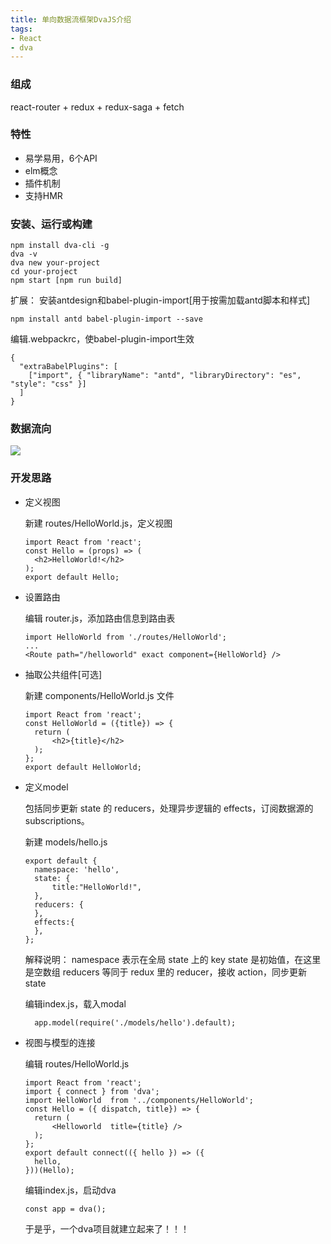 ```yaml
---
title: 单向数据流框架DvaJS介绍
tags: 
- React
- dva
---
```

### 组成
react-router + redux + redux-saga + fetch

### 特性
- 易学易用，6个API
- elm概念
- 插件机制
- 支持HMR
<!--more-->
### 安装、运行或构建

    npm install dva-cli -g
    dva -v
    dva new your-project
    cd your-project
    npm start [npm run build]

扩展：
安装antdesign和babel-plugin-import[用于按需加载antd脚本和样式]

    npm install antd babel-plugin-import --save
编辑.webpackrc，使babel-plugin-import生效

    {
      "extraBabelPlugins": [
        ["import", { "libraryName": "antd", "libraryDirectory": "es", "style": "css" }]
      ]
    }

### 数据流向

![](https://user-gold-cdn.xitu.io/2018/12/24/167dbe03ca75497f?w=1614&h=508&f=png&s=115320)

### 开发思路
- 定义视图

  新建 routes/HelloWorld.js，定义视图

      import React from 'react';
      const Hello = (props) => (
        <h2>HelloWorld!</h2>
      );
	  export default Hello;
- 设置路由  
  
   编辑 router.js，添加路由信息到路由表

      import HelloWorld from './routes/HelloWorld';
      ...
      <Route path="/helloworld" exact component={HelloWorld} />

- 抽取公共组件[可选]
  
  新建 components/HelloWorld.js 文件

      import React from 'react'; 
      const HelloWorld = ({title}) => {
        return (
            <h2>{title}</h2>
        );
      };
      export default HelloWorld;

- 定义model

  包括同步更新 state 的 reducers，处理异步逻辑的 effects，订阅数据源的 subscriptions。

   新建 models/hello.js
  
      export default {
        namespace: 'hello',
        state: {
            title:"HelloWorld!",
        },
        reducers: {
        },
        effects:{
        },
      };
   解释说明：
namespace 表示在全局 state 上的 key
state 是初始值，在这里是空数组
reducers 等同于 redux 里的 reducer，接收 action，同步更新 state

  编辑index.js，载入modal
  
   		app.model(require('./models/hello').default);

- 视图与模型的连接

  编辑 routes/HelloWorld.js

      import React from 'react';
      import { connect } from 'dva';
      import HelloWorld  from '../components/HelloWorld';
      const Hello = ({ dispatch, title}) => {   
        return (
            <Helloworld  title={title} />
        );
      };
      export default connect(({ hello }) => ({
        hello,
      }))(Hello);

     编辑index.js，启动dva
  
      const app = dva();

   于是乎，一个dva项目就建立起来了！！！